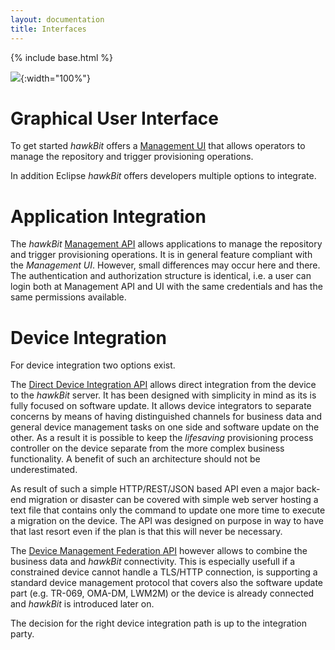 ```yaml
---
layout: documentation
title: Interfaces
---
```


{% include base.html %}

![](../images/interfaces.png){:width="100%"}


# Graphical User Interface

To get started _hawkBit_ offers a [Management UI](management-ui.html) that allows operators to manage the repository and trigger provisioning operations.

In addition Eclipse _hawkBit_ offers developers multiple options to integrate.

# Application Integration
The _hawkBit_ [Management API](management-api.html) allows applications to manage the repository and trigger provisioning operations. It is in general feature compliant with the _Management UI_. However, small differences may occur here and there. The authentication and authorization structure is identical, i.e. a user can login both at Management API and UI with the same credentials and has the same permissions available.

# Device Integration
For device integration two options exist.

The [Direct Device Integration API](ddi-api.html) allows direct integration from the device to the _hawkBit_ server. It has been designed with simplicity in mind as its is fully focused on software update. It allows device integrators to separate concerns by means of having distinguished channels for business data and general device management tasks on one side and software update on the other. As a result it is possible to keep the _lifesaving_ provisioning process controller on the device separate from the more complex business functionality. A benefit of such an architecture should not be underestimated.

As result of such a simple HTTP/REST/JSON based API even a major back-end migration or disaster can be covered with simple web server hosting a text file that contains only the command to update one more time to execute a migration on the device. The API was designed on purpose in way to have that last resort even if the plan is that this will never be necessary.

The [Device Management Federation API](dmf-api.html) however allows to combine the business data and _hawkBit_ connectivity. This is especially usefull if a constrained device cannot handle a TLS/HTTP connection, is supporting a standard device management protocol that covers also the software update part (e.g. TR-069, OMA-DM, LWM2M) or the device is already connected and _hawkBit_ is introduced later on.

The decision for the right device integration path is up to the integration party.
